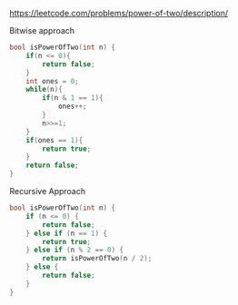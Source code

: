 https://leetcode.com/problems/power-of-two/description/

Bitwise approach
```C
bool isPowerOfTwo(int n) {
    if(n <= 0){
        return false;
    }
    int ones = 0;
    while(n){
        if(n & 1 == 1){
            ones++;
        }
        n>>=1;
    }
    if(ones == 1){
        return true;
    }
    return false;
}
```

Recursive Approach
```C
bool isPowerOfTwo(int n) {
    if (n <= 0) {
        return false;
    } else if (n == 1) {
        return true;
    } else if (n % 2 == 0) {
        return isPowerOfTwo(n / 2);
    } else {
        return false;
    }
}
```